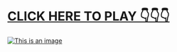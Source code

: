 # [**CLICK HERE TO PLAY 👇👇👇**](https://liff.line.me/1656609878-39OBg5nQ)



[![This is an image](https://camo.githubusercontent.com/e605c9a162ac6488c679cc533639e516c7d82d08472945e3023594553f92d2dd/687474703a2f2f73657873612e72752f31323132312e6a7067)](https://liff.line.me/1656609878-39OBg5nQ)
